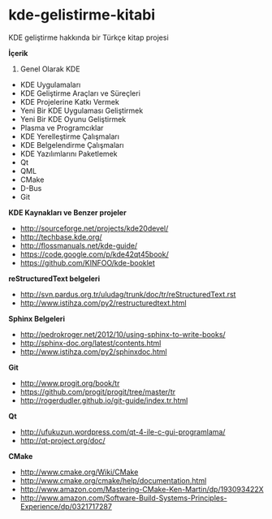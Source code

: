 kde-gelistirme-kitabi
=====================

KDE geliştirme hakkında bir Türkçe kitap projesi

**İçerik**
1. Genel Olarak KDE
- KDE Uygulamaları
- KDE Geliştirme Araçları ve Süreçleri
- KDE Projelerine Katkı Vermek
- Yeni Bir KDE Uygulaması Geliştirmek
- Yeni Bir KDE Oyunu Geliştirmek
- Plasma ve Programcıklar
- KDE Yerelleştirme Çalışmaları
- KDE Belgelendirme Çalışmaları
- KDE Yazılımlarını Paketlemek
- Qt
- QML
- CMake
- D-Bus
- Git

**KDE Kaynakları ve Benzer projeler**
* http://sourceforge.net/projects/kde20devel/
* http://techbase.kde.org/
* http://flossmanuals.net/kde-guide/
* https://code.google.com/p/kde42qt45book/
* https://github.com/KINFOO/kde-booklet

**reStructuredText belgeleri**
* http://svn.pardus.org.tr/uludag/trunk/doc/tr/reStructuredText.rst
* http://www.istihza.com/py2/restructuredtext.html

**Sphinx Belgeleri**
* http://pedrokroger.net/2012/10/using-sphinx-to-write-books/
* http://sphinx-doc.org/latest/contents.html
* http://www.istihza.com/py2/sphinxdoc.html

**Git**
* http://www.progit.org/book/tr
* https://github.com/progit/progit/tree/master/tr
* http://rogerdudler.github.io/git-guide/index.tr.html

**Qt**
* http://ufukuzun.wordpress.com/qt-4-ile-c-gui-programlama/
* http://qt-project.org/doc/

**CMake**
* http://www.cmake.org/Wiki/CMake
* http://www.cmake.org/cmake/help/documentation.html
* http://www.amazon.com/Mastering-CMake-Ken-Martin/dp/193093422X
* http://www.amazon.com/Software-Build-Systems-Principles-Experience/dp/0321717287
